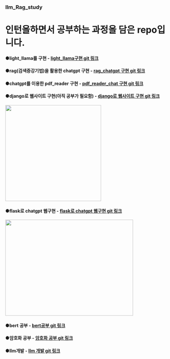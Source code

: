 ### llm_Rag_study 

# 인턴을하면서 공부하는 과정을 담은 repo입니다.

#### ●light_llama를 구현 - [light_llama구현 git 링크](https://github.com/dohun-mat/llm_Rag_study/tree/main/lit-llama-main)  
#### ●rag(검색증강기법)을 활용한 chatgpt 구현 - [rag_chatgpt 구현 git 링크](https://github.com/dohun-mat/llm_Rag_study/tree/main/RAG-main)  
#### ●chatgpt를 이용한 pdf_reader 구현 - [pdf_reader_chat 구현 git 링크](https://github.com/dohun-mat/llm_Rag_study/tree/main/pdf_read)  
#### ●django로 웹사이트 구현(아직 공부가 필요함)  - [django로 웹사이트 구현 git 링크](https://github.com/dohun-mat/llm_Rag_study/tree/main/mysite)  
<img src ="https://github.com/dohun-mat/llm_Rag_study/assets/81942144/5a1d0b97-3f30-4d4c-b9ad-a0f7575874ad"
width = "300" height="300"/>  
#### ●flask로 chatgpt 웹구현  - [flask로 chatgpt 웹구현 git 링크](https://github.com/dohun-mat/llm_Rag_study/tree/main/chat-gpt-starter)  
<img src ="https://github.com/dohun-mat/llm_Rag_study/assets/81942144/d6a22dd8-eb7d-4c4a-b496-49bef203bd51" width = "400" height="300"/>  

#### ●bert 공부  - [bert공부 git 링크](https://github.com/dohun-mat/care_cruis_repo/tree/main/bert)  
#### ●암호화 공부  - [암호화 공부 git 링크](https://github.com/dohun-mat/care_cruis_repo/tree/main/encryption)  
#### ●llm개발  - [llm 개발 git 링크](https://github.com/dohun-mat/care_cruis_repo/tree/main/llm_develop)    








